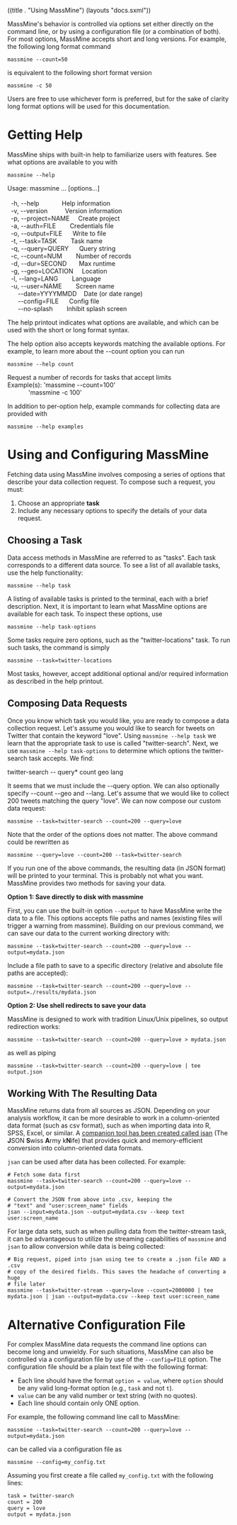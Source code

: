 ((title . "Using MassMine")
 (layouts "docs.sxml"))

MassMine's behavior is controlled via options set either directly on the command line, or by using a configuration file (or a combination of both). For most options, MassMine accepts short and long versions. For example, the following long format command

    massmine --count=50

is equivalent to the following short format version

    massmine -c 50

Users are free to use whichever form is preferred, but for the sake of clarity long format options will be used for this documentation.

# Getting Help
MassMine ships with built-in help to familiarize users with features. See what options are available to you with

    massmine --help

<div class="raw">
Usage: massmine ... [options...]<br>
<br>
&#160; -h, --help&#160;&#160;&#160;&#160;&#160;&#160;&#160;&#160;&#160;&#160;&#160;&#160;&#160;Help information<br>
&#160; -v, --version&#160;&#160;&#160;&#160;&#160;&#160;&#160;&#160;&#160;&#160;Version information<br>
&#160; -p, --project=NAME&#160;&#160;&#160;&#160;&#160;Create project<br>
&#160; -a, --auth=FILE&#160;&#160;&#160;&#160;&#160;&#160;&#160;&#160;Credentials file<br>
&#160; -o, --output=FILE&#160;&#160;&#160;&#160;&#160;&#160;Write to file<br>
&#160; -t, --task=TASK&#160;&#160;&#160;&#160;&#160;&#160;&#160;&#160;Task name<br>
&#160; -q, --query=QUERY&#160;&#160;&#160;&#160;&#160;&#160;Query string<br>
&#160; -c, --count=NUM&#160;&#160;&#160;&#160;&#160;&#160;&#160;&#160;Number of records<br>
&#160; -d, --dur=SECOND&#160;&#160;&#160;&#160;&#160;&#160;&#160;Max runtime<br>
&#160; -g, --geo=LOCATION&#160;&#160;&#160;&#160;&#160;Location<br>
&#160; -l, --lang=LANG&#160;&#160;&#160;&#160;&#160;&#160;&#160;&#160;Language<br>
&#160; -u, --user=NAME&#160;&#160;&#160;&#160;&#160;&#160;&#160;&#160;Screen name<br>
&#160;&#160;&#160;&#160;&#160;&#160;--date=YYYYMMDD&#160;&#160;&#160;&#160;Date (or date range)<br>
&#160;&#160;&#160;&#160;&#160;&#160;--config=FILE&#160;&#160;&#160;&#160;&#160;&#160;Config file<br>
&#160;&#160;&#160;&#160;&#160;&#160;--no-splash&#160;&#160;&#160;&#160;&#160;&#160;&#160;&#160;Inhibit splash screen<br>
</div>

The help printout indicates what options are available, and which can be used with the short or long format syntax.

The help option also accepts keywords matching the available options. For example, to learn more about the --count option you can run

    massmine --help count

<div class="raw">
Request a number of records for tasks that accept limits<br>
Example(s): 'massmine --count=100'<br>
&#160;&#160;&#160;&#160;&#160;&#160;&#160;&#160;&#160;&#160;&#160;&#160;'massmine -c 100'<br>
</div>

In addition to per-option help, example commands for collecting data are provided with

    massmine --help examples

# Using and Configuring MassMine 

Fetching data using MassMine involves composing a series of options that describe your data collection request. To compose such a request, you must:

1. Choose an appropriate **task**
2. Include any necessary options to specify the details of your data request.

## Choosing a Task

Data access methods in MassMine are referred to as "tasks". Each task corresponds to a different data source. To see a list of all available tasks, use the help functionality:

    massmine --help task

A listing of available tasks is printed to the terminal, each with a brief description. Next, it is important to learn what MassMine options are available for each task. To inspect these options, use

    massmine --help task-options

Some tasks require zero options, such as the "twitter-locations" task. To run such tasks, the command is simply

    massmine --task=twitter-locations

Most tasks, however, accept additional optional and/or required information as described in the help printout.

## Composing Data Requests

Once you know which task you would like, you are ready to compose a data collection request. Let's assume you would like to search for tweets on Twitter that contain the keyword "love". Using `massmine --help task` we learn that the appropriate task to use is called "twitter-search". Next, we use `massmine --help task-options` to determine which options the twitter-search task accepts. We find:

<div class="raw">
twitter-search -- query* count geo lang
</div>

It seems that we must include the --query option. We can also optionally specify --count --geo and --lang. Let's assume that we would like to collect 200 tweets matching the query "love". We can now compose our custom data request:

    massmine --task=twitter-search --count=200 --query=love

Note that the order of the options does not matter. The above command could be rewritten as

    massmine --query=love --count=200 --task=twitter-search

If you run one of the above commands, the resulting data (in JSON format) will be printed to your terminal. This is probably not what you want. MassMine provides two methods for saving your data.

**Option 1: Save directly to disk with massmine**

First, you can use the built-in option `--output` to have MassMine write the data to a file. This options accepts file paths and names (existing files will trigger a warning from massmine). Building on our previous command, we can save our data to the current working directory with:

    massmine --task=twitter-search --count=200 --query=love --output=mydata.json

Include a file path to save to a specific directory (relative and absolute file paths are accepted):

    massmine --task=twitter-search --count=200 --query=love --output=./results/mydata.json

**Option 2: Use shell redirects to save your data**

MassMine is designed to work with tradition Linux/Unix pipelines, so output redirection works:

    massmine --task=twitter-search --count=200 --query=love > mydata.json

as well as piping

    massmine --task=twitter-search --count=200 --query=love | tee output.json

## Working With The Resulting Data

MassMine returns data from all sources as JSON. Depending on your analysis workflow, it can be more desirable to work in a column-oriented data format (such as csv format), such as when importing data into R, SPSS, Excel, or similar. A [companion tool has been created called jsan](https://github.com/n3mo/jsan) (The **J**SON **S**wiss **A**rmy k**N**ife) that provides quick and memory-efficient conversion into column-oriented data formats.

`jsan` can be used after data has been collected. For example:

    # Fetch some data first
    massmine --task=twitter-search --count=200 --query=love --output=mydata.json

    # Convert the JSON from above into .csv, keeping the
    # "text" and "user:screen_name" fields
	jsan --input=mydata.json --output=mydata.csv --keep text user:screen_name

For large data sets, such as when pulling data from the twitter-stream task, it can be advantageous to utilize the streaming capabilities of `massmine` and `jsan` to allow conversion while data is being collected:

    # Big request, piped into jsan using tee to create a .json file AND a .csv
    # copy of the desired fields. This saves the headache of converting a huge
    # file later
	massmine --task=twitter-stream --query=love --count=2000000 | tee mydata.json | jsan --output=mydata.csv --keep text user:screen_name

# Alternative Configuration File

For complex MassMine data requests the command line options can become long and unwieldy. For such situations, MassMine can also be controlled via a configuration file by use of the `--config=FILE` option. The configuration file should be a plain text file with the following format:

- Each line should have the format `option = value`, where `option` should be any valid long-format option (e.g., `task` and not `t`).
- `value` can be any valid number or text string (with no quotes).
- Each line should contain only ONE option.

For example, the following command line call to MassMine:

    massmine --task=twitter-search --count=200 --query=love --output=mydata.json

can be called via a configuration file as

    massmine --config=my_config.txt
	
Assuming you first create a file called `my_config.txt` with the following lines:

    task = twitter-search
	count = 200
	query = love
	output = mydata.json
	
	
